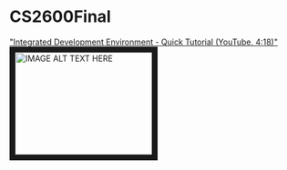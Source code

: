 # CS2600Final

<a href="http://www.youtube.com/watch?feature=player_embedded&v=S7JlgN0yYPo" target="_blank">"Integrated Development Environment - Quick Tutorial (YouTube, 4:18)"<br><img src="http://img.youtube.com/vi/S7JlgN0yYPo/0.jpg" 
alt="IMAGE ALT TEXT HERE" width="240" height="180" border="10" /></a>
